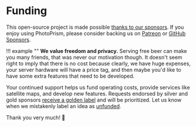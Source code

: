 # Funding

This open-source project is made possible [thanks to our sponsors](https://github.com/photoprism/photoprism/blob/develop/SPONSORS.md).
If you enjoy using PhotoPrism, please consider backing us on [Patreon](https://www.patreon.com/photoprism)
or [GitHub Sponsors](https://github.com/sponsors/photoprism).

!!! example ""
    **We value freedom and privacy.** Serving free beer can make you many friends, that was never our motivation though.
    It doesn't seem right to imply that there is no cost because clearly, we have huge expenses, your server 
    hardware will have a price tag, and then maybe you'd like to have some extra features that need to be developed.

Your continued support helps us fund operating costs, provide services like satellite maps,
and develop new features.
Requests endorsed by silver and gold sponsors [receive a golden label](https://github.com/photoprism/photoprism/issues?q=is%3Aissue+is%3Aopen+label%3Asponsor) and will be prioritized.
Let us know when we mistakenly label an idea as [unfunded](https://github.com/photoprism/photoprism/issues?q=is%3Aissue+is%3Aopen+label%3Aunfunded).

Thank you very much! 💜
